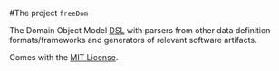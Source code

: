 #The project `freeDom`


The Domain Object Model [DSL](http://en.wikipedia.org/wiki/Domain-specific_language) with parsers from other data definition formats/frameworks and generators of relevant software artifacts.

Comes with the [MIT License](./LICENSE).
